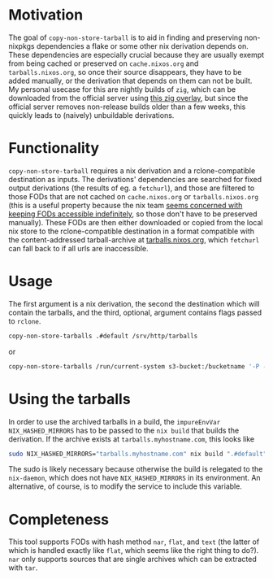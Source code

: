 # Motivation
The goal of `copy-non-store-tarball` is to aid in finding and preserving
non-nixpkgs dependencies a flake or some other nix derivation depends on.  
These dependencies are especially crucial because they are usually exempt from
being cached or preserved on `cache.nixos.org` and `tarballs.nixos.org`, so once
their source disappears, they have to be added manually, or the derivation that
depends on them can not be built.  
My personal usecase for this are nightly builds of `zig`, which can be
downloaded from the official server using [this zig
overlay](https://github.com/mitchellh/zig-overlay), but since the official
server removes non-release builds older than a few weeks, this quickly leads to
(naively) unbuildable derivations.

# Functionality
`copy-non-store-tarball` requires a nix derivation and a rclone-compatible
destination as inputs. The derivations' dependencies are searched for fixed
output derivations (the results of eg. a `fetchurl`), and those are filtered to
those FODs that are not cached on `cache.nixos.org` or `tarballs.nixos.org`
(this is a useful property because the nix team [seems concerned with keeping
FODs accessible
indefinitely](https://discourse.nixos.org/t/upcoming-garbage-collection-for-cache-nixos-org/39078#garbage-collection-policy-and-implications-2),
so those don't have to be preserved manually).
These FODs are then either downloaded or copied from the local nix store to the
rclone-compatible destination in a format compatible with the content-addressed
tarball-archive at [tarballs.nixos.org](tarballs.nixos.org), which `fetchurl`
can fall back to if all urls are inaccessible.

# Usage
The first argument is a nix derivation, the second the destination which will
contain the tarballs, and the third, optional, argument contains flags
passed to `rclone`.
```bash
copy-non-store-tarballs .#default /srv/http/tarballs
```
or
```bash
copy-non-store-tarballs /run/current-system s3-bucket:/bucketname '-P --config ./rclone.conf'
```

# Using the tarballs
In order to use the archived tarballs in a build, the `impureEnvVar`
`NIX_HASHED_MIRRORS` has to be passed to the `nix build` that builds the
derivation. If the archive exists at `tarballs.myhostname.com`, this looks like

```bash
sudo NIX_HASHED_MIRRORS="tarballs.myhostname.com" nix build ".#default"
```
The sudo is likely necessary because otherwise the build is relegated to the
`nix-daemon`, which does not have `NIX_HASHED_MIRRORS` in its environment. An
alternative, of course, is to modify the service to include this variable.

# Completeness
This tool supports FODs with hash method `nar`, `flat`, and `text` (the latter
of which is handled exactly like `flat`, which seems like the right thing to
do?). `nar` only supports sources that are single archives which can be
extracted with `tar`.
